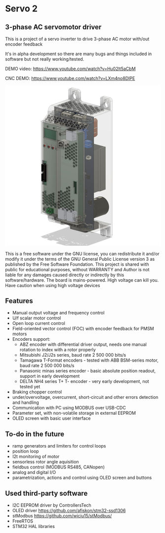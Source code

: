 # Servo 2
## 3-phase AC servomotor driver

This is a project of a servo inverter to drive 3-phase AC motor with/out encoder feedback

It's in alpha development so there are many bugs and things included in software but not really working/tested.

DEMO video: https://www.youtube.com/watch?v=Hu02lt5aCbM

CNC DEMO: https://www.youtube.com/watch?v=LXm4no8DIPE

![CPU board](https://github.com/wiciu15/servo2/blob/main/PCB/assembly.JPG?raw=true)

This is a free software under the GNU license, you can redistribute it and/or modify it under the terms
of the GNU General Public License version 3 as published by the Free Software Foundation.
This project is shared with public for educational purposes, without WARRANTY and Author is not liable for any damages caused directly
or indirectly by this software/hardware. The board is mains-powered. High voltage can kill you. Have caution when using high voltage devices

## Features

- Manual output voltage and frequency control
- U/f scalar motor control
- Open loop current control
- Field-oriented vector control (FOC) with encoder feedback for PMSM motors
- Encoders support:
  -  ABZ encoder with differential driver output, needs one manual rotation to index with a rotor properly
  -  Mitsubishi J2/J2s series, baud rate 2 500 000 bits/s
  -  Tamagawa T-Format encoders - tested with ABB BSM-series motor, baud rate 2 500 000 bits/s
  -  Panasonic minas series encoder - basic absolute position readout, support in early development
  -  DELTA NH4 series T+ T- encoder - very early development, not tested yet
- Braking chopper control
- under/overvoltage, overcurrent, short-circuit and other errors detection and handling
- Communication with PC using MODBUS over USB-CDC
- Parameter set, with non-volatile storage in external EEPROM
- OLED screen with basic user interface

## To-do in the future

- ramp generators and limiters for control loops
- position loop
- I2t monitoring of motor
- sensorless rotor angle aquisition
- fieldbus control (MODBUS RS485, CANopen)
- analog and digital I/O
- parametrization, actions and control using OLED screen and buttons

## Used third-party software
- I2C EEPROM driver by ControllersTech
- OLED driver https://github.com/afiskon/stm32-ssd1306
- stModbus https://github.com/wiciu15/stModbus/
- FreeRTOS
- STM32 HAL libraries



